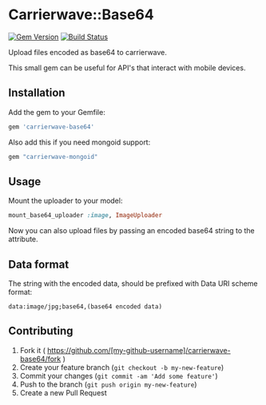 # Carrierwave::Base64

[![Gem Version](https://badge.fury.io/rb/carrierwave-base64.svg)](http://badge.fury.io/rb/carrierwave-base64)
[![Build Status](https://travis-ci.org/lebedev-yury/carrierwave-base64.svg?branch=master)](https://travis-ci.org/lebedev-yury/carrierwave-base64)

Upload files encoded as base64 to carrierwave.

This small gem can be useful for API's that interact with mobile devices.

## Installation

Add the gem to your Gemfile:

```ruby
gem 'carrierwave-base64'
```

Also add this if you need mongoid support:

```ruby
gem "carrierwave-mongoid"
```

## Usage

Mount the uploader to your model:

```ruby
mount_base64_uploader :image, ImageUploader
```

Now you can also upload files by passing an encoded base64 string to the attribute.

## Data format

The string with the encoded data, should be prefixed with Data URI scheme format:

```
data:image/jpg;base64,(base64 encoded data)
```

## Contributing

1. Fork it ( https://github.com/[my-github-username]/carrierwave-base64/fork )
2. Create your feature branch (`git checkout -b my-new-feature`)
3. Commit your changes (`git commit -am 'Add some feature'`)
4. Push to the branch (`git push origin my-new-feature`)
5. Create a new Pull Request

